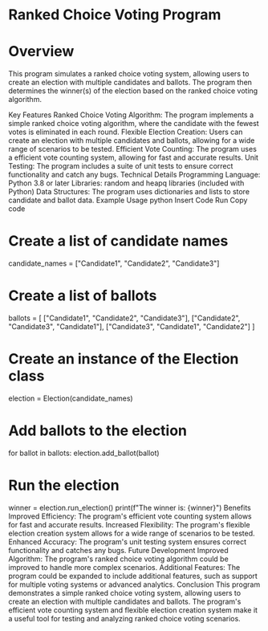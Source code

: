 # Ranked Choice Voting Program
# Overview
This program simulates a ranked choice voting system, allowing users to create an election with multiple candidates and ballots. The program then determines the winner(s) of the election based on the ranked choice voting algorithm.

Key Features
Ranked Choice Voting Algorithm: The program implements a simple ranked choice voting algorithm, where the candidate with the fewest votes is eliminated in each round.
Flexible Election Creation: Users can create an election with multiple candidates and ballots, allowing for a wide range of scenarios to be tested.
Efficient Vote Counting: The program uses a efficient vote counting system, allowing for fast and accurate results.
Unit Testing: The program includes a suite of unit tests to ensure correct functionality and catch any bugs.
Technical Details
Programming Language: Python 3.8 or later
Libraries: random and heapq libraries (included with Python)
Data Structures: The program uses dictionaries and lists to store candidate and ballot data.
Example Usage
python
Insert Code
Run
Copy code
# Create a list of candidate names
candidate_names = ["Candidate1", "Candidate2", "Candidate3"]

# Create a list of ballots
ballots = [
    ["Candidate1", "Candidate2", "Candidate3"],
    ["Candidate2", "Candidate3", "Candidate1"],
    ["Candidate3", "Candidate1", "Candidate2"]
]

# Create an instance of the Election class
election = Election(candidate_names)

# Add ballots to the election
for ballot in ballots:
    election.add_ballot(ballot)

# Run the election
winner = election.run_election()
print(f"The winner is: {winner}")
Benefits
Improved Efficiency: The program's efficient vote counting system allows for fast and accurate results.
Increased Flexibility: The program's flexible election creation system allows for a wide range of scenarios to be tested.
Enhanced Accuracy: The program's unit testing system ensures correct functionality and catches any bugs.
Future Development
Improved Algorithm: The program's ranked choice voting algorithm could be improved to handle more complex scenarios.
Additional Features: The program could be expanded to include additional features, such as support for multiple voting systems or advanced analytics.
Conclusion
This program demonstrates a simple ranked choice voting system, allowing users to create an election with multiple candidates and ballots. The program's efficient vote counting system and flexible election creation system make it a useful tool for testing and analyzing ranked choice voting scenarios.
